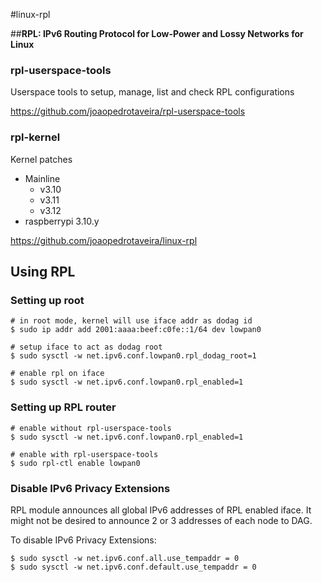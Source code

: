#linux-rpl

##**RPL: IPv6 Routing Protocol for Low-Power and Lossy Networks for Linux**

### rpl-userspace-tools
Userspace tools to setup, manage, list and check RPL configurations

https://github.com/joaopedrotaveira/rpl-userspace-tools

### rpl-kernel
Kernel patches

* Mainline
	* v3.10
	* v3.11
	* v3.12
* raspberrypi 3.10.y

https://github.com/joaopedrotaveira/linux-rpl

## Using RPL

### Setting up root
```
# in root mode, kernel will use iface addr as dodag id
$ sudo ip addr add 2001:aaaa:beef:c0fe::1/64 dev lowpan0

# setup iface to act as dodag root
$ sudo sysctl -w net.ipv6.conf.lowpan0.rpl_dodag_root=1

# enable rpl on iface
$ sudo sysctl -w net.ipv6.conf.lowpan0.rpl_enabled=1
```

### Setting up RPL router
```
# enable without rpl-userspace-tools
$ sudo sysctl -w net.ipv6.conf.lowpan0.rpl_enabled=1
```
```
# enable with rpl-userspace-tools
$ sudo rpl-ctl enable lowpan0
```

### Disable IPv6 Privacy Extensions
RPL module announces all global IPv6 addresses of RPL enabled iface. It might not be desired to announce 2 or 3 addresses of each node to DAG.

To disable IPv6 Privacy Extensions:
```
$ sudo sysctl -w net.ipv6.conf.all.use_tempaddr = 0
$ sudo sysctl -w net.ipv6.conf.default.use_tempaddr = 0
```